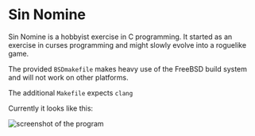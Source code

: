 Sin Nomine
==========

Sin Nomine is a hobbyist exercise in C programming. It started as an exercise
in curses programming and might slowly evolve into a roguelike game.

The provided `BSDmakefile` makes heavy use of the FreeBSD build system and will
not work on other platforms.

The additional `Makefile` expects `clang`


Currently it looks like this:

![screenshot of the program](https://raw.githubusercontent.com/tabascoeye/sine_nomine/master/screenshot.png "awesome")
